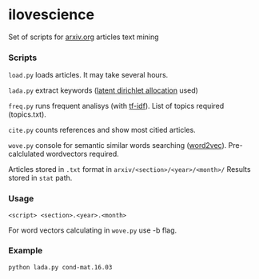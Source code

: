 # ilovescience

Set of scripts for [arxiv.org](https://arxiv.org/) articles text mining

### Scripts

`load.py` loads articles. It may take several hours.

`lada.py` extract keywords ([latent dirichlet allocation](https://en.wikipedia.org/wiki/Latent_Dirichlet_allocation) used)

`freq.py` runs frequent analisys (with [tf-idf](https://ru.wikipedia.org/wiki/TF-IDF)). List of topics required (topics.txt).

`cite.py` counts references and show most citied articles.

`wove.py` console for semantic similar words searching ([word2vec](https://ru.wikipedia.org/wiki/Word2vec)). Pre-calclulated wordvectors required.

Articles stored in `.txt` format in `arxiv/<section>/<year>/<month>/` Results stored in `stat` path.

### Usage

`<script> <section>.<year>.<month>`

For word vectors calculating in `wove.py` use -b flag.

### Example

`python lada.py cond-mat.16.03`
